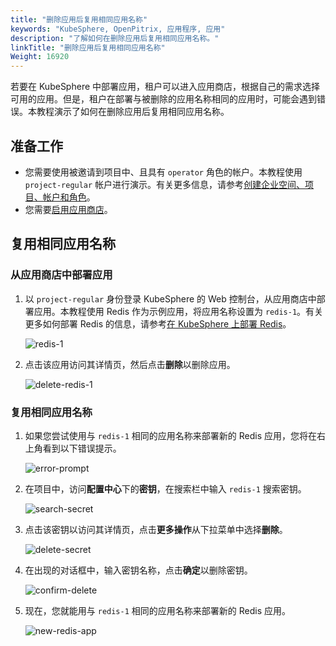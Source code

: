 ```yaml
---
title: "删除应用后复用相同应用名称"
keywords: "KubeSphere, OpenPitrix, 应用程序, 应用"
description: "了解如何在删除应用后复用相同应用名称。"
linkTitle: "删除应用后复用相同应用名称"
Weight: 16920
---
```


若要在 KubeSphere 中部署应用，租户可以进入应用商店，根据自己的需求选择可用的应用。但是，租户在部署与被删除的应用名称相同的应用时，可能会遇到错误。本教程演示了如何在删除应用后复用相同应用名称。

## 准备工作

- 您需要使用被邀请到项目中、且具有 `operator` 角色的帐户。本教程使用 `project-regular` 帐户进行演示。有关更多信息，请参考[创建企业空间、项目、帐户和角色](../../../quick-start/create-workspace-and-project/)。
- 您需要[启用应用商店](../../../pluggable-components/app-store/)。

## 复用相同应用名称

### 从应用商店中部署应用

1. 以 `project-regular` 身份登录 KubeSphere 的 Web 控制台，从应用商店中部署应用。本教程使用 Redis 作为示例应用，将应用名称设置为 `redis-1`。有关更多如何部署 Redis 的信息，请参考[在 KubeSphere 上部署 Redis](../../../application-store/built-in-apps/redis-app/)。

   ![redis-1](/images/docs/zh-cn/faq/applications/reuse-the-same-app-name-after-deletion/redis-1.png)

2. 点击该应用访问其详情页，然后点击**删除**以删除应用。

   ![delete-redis-1](/images/docs/zh-cn/faq/applications/reuse-the-same-app-name-after-deletion/delete-redis-1.png)

### 复用相同应用名称

1. 如果您尝试使用与 `redis-1` 相同的应用名称来部署新的 Redis 应用，您将在右上角看到以下错误提示。

   ![error-prompt](/images/docs/zh-cn/faq/applications/reuse-the-same-app-name-after-deletion/error-prompt.png)

3. 在项目中，访问**配置中心**下的**密钥**，在搜索栏中输入 `redis-1` 搜索密钥。

   ![search-secret](/images/docs/zh-cn/faq/applications/reuse-the-same-app-name-after-deletion/search-secret.png)

3. 点击该密钥以访问其详情页，点击**更多操作**从下拉菜单中选择**删除**。

   ![delete-secret](/images/docs/zh-cn/faq/applications/reuse-the-same-app-name-after-deletion/delete-secret.png)

4. 在出现的对话框中，输入密钥名称，点击**确定**以删除密钥。

   ![confirm-delete](/images/docs/zh-cn/faq/applications/reuse-the-same-app-name-after-deletion/confirm-delete.png)

5. 现在，您就能用与 `redis-1` 相同的应用名称来部署新的 Redis 应用。

   ![new-redis-app](/images/docs/zh-cn/faq/applications/reuse-the-same-app-name-after-deletion/new-redis-app.png)
